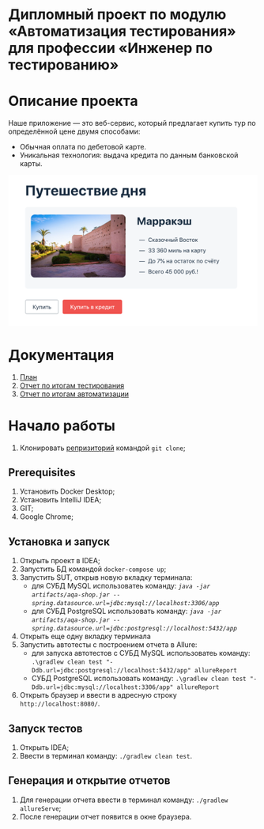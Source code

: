 # Дипломный проект по модулю «Автоматизация тестирования» для профессии «Инженер по тестированию»
# Описание проекта
Наше приложение — это веб-сервис, который предлагает купить тур по определённой цене двумя способами:
- Обычная оплата по дебетовой карте.
- Уникальная технология: выдача кредита по данным банковской карты.

![service.png](Documents%2Fservice.png)


# Документация

1. [План](https://github.com/SergeevKostia/qa-diplom/blob/main/Documents/Plan.md)
2. [Отчет по итогам тестирования](https://github.com/SergeevKostia/qa-diplom/blob/main/Documents/Report.md)
3. [Отчет по итогам автоматизации](https://github.com/SergeevKostia/qa-diplom/blob/main/Documents/Summary.md)



# Начало работы
1. Клонировать [репризиторий](https://github.com/SergeevKostia/qa-diplom) командой `git clone`;
## Prerequisites
1. Установить Docker Desktop;
2. Установить IntelliJ IDEA;
3. GIT;
4. Google Chrome;
## Установка и запуск
1. Открыть проект в IDEA;
2. Запустить БД командой `docker-compose up`;
3. Запустить SUT, открыв новую вкладку терминала:
   * для СУБД MySQL использоватеь команду:
   _`java -jar artifacts/aqa-shop.jar --spring.datasource.url=jdbc:mysql://localhost:3306/app`_
   * для СУБД PostgreSQL использовать команду:
   _`java -jar artifacts/aqa-shop.jar --spring.datasource.url=jdbc:postgresql://localhost:5432/app`_
4. Открыть еще одну вкладку терминала
5. Запустить автотесты с построением отчета в Allure:
   * для запуска автотестов с СУБД MySQL использоватеь команду:
     `.\gradlew clean test "-Ddb.url=jdbc:postgresql://localhost:5432/app" allureReport`
   * СУБД PostgreSQL использовать команду:
     `.\gradlew clean test "-Ddb.url=jdbc:mysql://localhost:3306/app" allureReport`
6. Открыть браузер и ввести в адресную строку `http://localhost:8080/`.
## Запуск тестов
1. Открыть IDEA;
2. Ввести в терминал команду: `./gradlew clean test`.
## Генерация и открытие отчетов
1. Для генерации отчета ввести в терминал команду: `./gradlew allureServe`;
2. После генерации отчет появится в окне браузера.